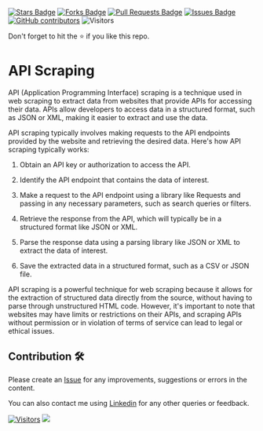<a href="https://github.com/drshahizan/special-topic-data-engineering/stargazers"><img src="https://img.shields.io/github/stars/drshahizan/special-topic-data-engineering" alt="Stars Badge"/></a>
<a href="https://github.com/drshahizan/special-topic-data-engineering/network/members"><img src="https://img.shields.io/github/forks/drshahizan/special-topic-data-engineering" alt="Forks Badge"/></a>
<a href="https://github.com/drshahizan/special-topic-data-engineering/pulls"><img src="https://img.shields.io/github/issues-pr/drshahizan/special-topic-data-engineering" alt="Pull Requests Badge"/></a>
<a href="https://github.com/drshahizan/special-topic-data-engineering/issues"><img src="https://img.shields.io/github/issues/drshahizan/special-topic-data-engineering" alt="Issues Badge"/></a>
<a href="https://github.com/drshahizan/special-topic-data-engineering/graphs/contributors"><img alt="GitHub contributors" src="https://img.shields.io/github/contributors/drshahizan/special-topic-data-engineering?color=2b9348"></a>
![Visitors](https://api.visitorbadge.io/api/visitors?path=https%3A%2F%2Fgithub.com%2Fdrshahizan%2Fspecial-topic-data-engineering&labelColor=%23d9e3f0&countColor=%23697689&style=flat)

Don't forget to hit the :star: if you like this repo.

# API Scraping
API (Application Programming Interface) scraping is a technique used in web scraping to extract data from websites that provide APIs for accessing their data. APIs allow developers to access data in a structured format, such as JSON or XML, making it easier to extract and use the data.

API scraping typically involves making requests to the API endpoints provided by the website and retrieving the desired data. Here's how API scraping typically works:

1. Obtain an API key or authorization to access the API.

2. Identify the API endpoint that contains the data of interest.

3. Make a request to the API endpoint using a library like Requests and passing in any necessary parameters, such as search queries or filters.

4. Retrieve the response from the API, which will typically be in a structured format like JSON or XML.

5. Parse the response data using a parsing library like JSON or XML to extract the data of interest.

6. Save the extracted data in a structured format, such as a CSV or JSON file.

API scraping is a powerful technique for web scraping because it allows for the extraction of structured data directly from the source, without having to parse through unstructured HTML code. However, it's important to note that websites may have limits or restrictions on their APIs, and scraping APIs without permission or in violation of terms of service can lead to legal or ethical issues.

## Contribution 🛠️
Please create an [Issue](https://github.com/drshahizan/special-topic-data-engineering/issues) for any improvements, suggestions or errors in the content.

You can also contact me using [Linkedin](https://www.linkedin.com/in/drshahizan/) for any other queries or feedback.

[![Visitors](https://api.visitorbadge.io/api/visitors?path=https%3A%2F%2Fgithub.com%2Fdrshahizan&labelColor=%23697689&countColor=%23555555&style=plastic)](https://visitorbadge.io/status?path=https%3A%2F%2Fgithub.com%2Fdrshahizan)
![](https://hit.yhype.me/github/profile?user_id=81284918)

